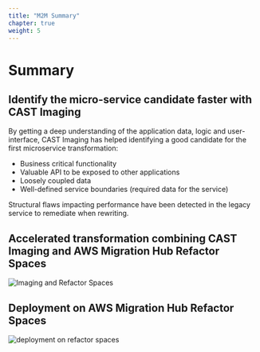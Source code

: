 ```yaml
---
title: "M2M Summary"
chapter: true
weight: 5
---
```


# Summary  

## Identify the micro-service candidate faster with CAST Imaging 

By getting a deep understanding of the application data, logic and user-interface, CAST Imaging has helped identifying a good candidate for the first microservice transformation:  
- Business critical functionality 
- Valuable API to be exposed to other applications 
- Loosely coupled data 
- Well-defined service boundaries (required data for the service) 

Structural flaws impacting performance have been detected in the legacy service to remediate when rewriting. 

## Accelerated transformation combining CAST Imaging and AWS Migration Hub Refactor Spaces 

![Imaging and Refactor Spaces](/images/M2M_22.png)

## Deployment on AWS Migration Hub Refactor Spaces 

![deployment on refactor spaces](/images/M2M_23.png)